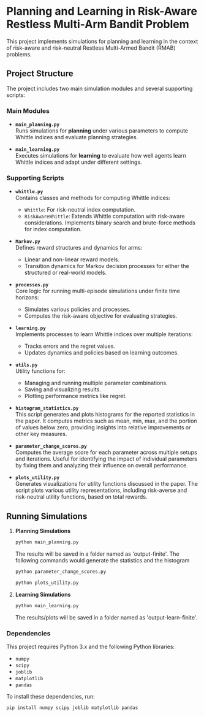 # Planning and Learning in Risk-Aware Restless Multi-Arm Bandit Problem

This project implements simulations for planning and learning in the context of risk-aware and risk-neutral Restless Multi-Armed Bandit (RMAB) problems. 

## Project Structure

The project includes two main simulation modules and several supporting scripts:

### Main Modules
- **`main_planning.py`**  
  Runs simulations for **planning** under various parameters to compute Whittle indices and evaluate planning strategies.

- **`main_learning.py`**  
  Executes simulations for **learning** to evaluate how well agents learn Whittle indices and adapt under different settings.

### Supporting Scripts
- **`whittle.py`**  
  Contains classes and methods for computing Whittle indices:
  - `Whittle`: For risk-neutral index computation.
  - `RiskAwareWhittle`: Extends Whittle computation with risk-aware considerations.
  Implements binary search and brute-force methods for index computation.

- **`Markov.py`**  
  Defines reward structures and dynamics for arms:
  - Linear and non-linear reward models.
  - Transition dynamics for Markov decision processes for either the structured or real-world models.

- **`processes.py`**  
  Core logic for running multi-episode simulations under finite time horizons:
  - Simulates various policies and processes.
  - Computes the risk-aware objective for evaluating strategies.

- **`learning.py`**  
  Implements processes to learn Whittle indices over multiple iterations:
  - Tracks errors and the regret values.
  - Updates dynamics and policies based on learning outcomes.

- **`utils.py`**  
  Utility functions for:
  - Managing and running multiple parameter combinations.
  - Saving and visualizing results.
  - Plotting performance metrics like regret.

- **`histogram_statistics.py`**  
  This script generates and plots histograms for the reported statistics in the paper. It computes metrics such as mean, min, max, and the portion of values below zero, providing insights into relative improvements or other key measures.

- **`parameter_change_scores.py`**  
  Computes the average score for each parameter across multiple setups and iterations. Useful for identifying the impact of individual parameters by fixing them and analyzing their influence on overall performance.

- **`plots_utility.py`**  
  Generates visualizations for utility functions discussed in the paper. The script plots various utility representations, including risk-averse and risk-neutral utility functions, based on total rewards.


## Running Simulations

1. **Planning Simulations**
    ```bash
    python main_planning.py
    ```
    The results will be saved in a folder named as 'output-finite'.
    The following commands would generate the statistics and the histogram
    ```bash
    python parameter_change_scores.py
    ```
    ```bash
    python plots_utility.py
    ```

2. **Learning Simulations**
    ```bash
    python main_learning.py
    ```
   The results/plots will be saved in a folder named as 'output-learn-finite'.

### Dependencies

This project requires Python 3.x and the following Python libraries:
- `numpy`
- `scipy`
- `joblib`
- `matplotlib`
- `pandas`

To install these dependencies, run:
```bash
pip install numpy scipy joblib matplotlib pandas
```